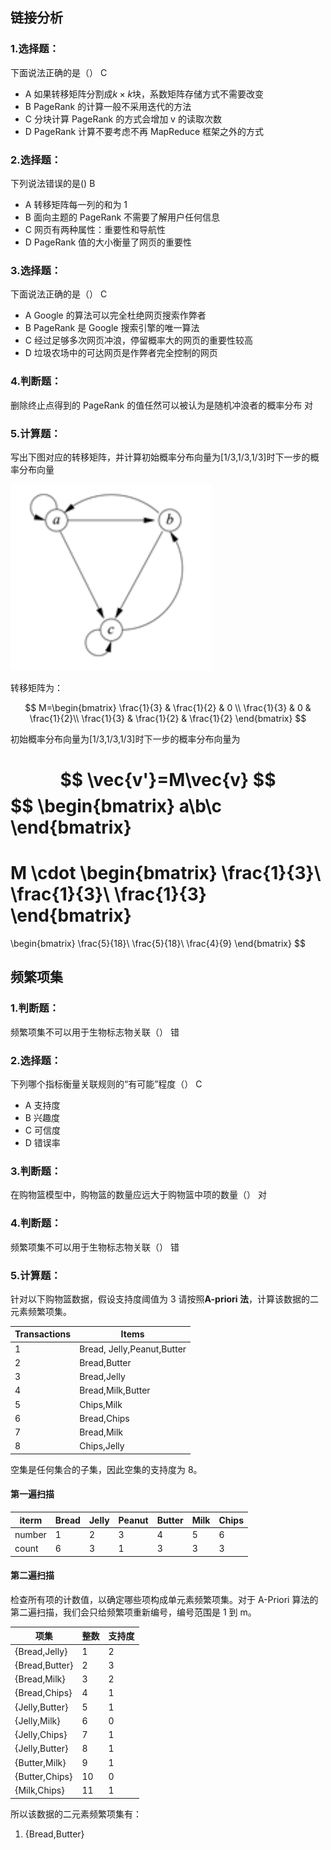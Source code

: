 ## 链接分析

### 1.选择题：

下面说法正确的是（）
C

- A 如果转移矩阵分割成$k\times k$块，系数矩阵存储方式不需要改变
- B PageRank 的计算一般不采用迭代的方法
- C 分块计算 PageRank 的方式会增加 v 的读取次数
- D PageRank 计算不要考虑不再 MapReduce 框架之外的方式

### 2.选择题：

下列说法错误的是()
B

- A 转移矩阵每一列的和为 1
- B 面向主题的 PageRank 不需要了解用户任何信息
- C 网页有两种属性：重要性和导航性
- D PageRank 值的大小衡量了网页的重要性

### 3.选择题：

下面说法正确的是（）
C

- A Google 的算法可以完全杜绝网页搜索作弊者
- B PageRank 是 Google 搜索引擎的唯一算法
- C 经过足够多次网页冲浪，停留概率大的网页的重要性较高
- D 垃圾农场中的可达网页是作弊者完全控制的网页

### 4.判断题：

删除终止点得到的 PageRank 的值任然可以被认为是随机冲浪者的概率分布
对

### 5.计算题：

写出下图对应的转移矩阵，并计算初始概率分布向量为[1/3,1/3,1/3]时下一步的概率分布向量

![](../pics/1.png)

转移矩阵为：

$$
M=\begin{bmatrix}
   \frac{1}{3} & \frac{1}{2} & 0 \\
   \frac{1}{3} & 0           & \frac{1}{2}\\
   \frac{1}{3} & \frac{1}{2} & \frac{1}{2}
\end{bmatrix}
$$

初始概率分布向量为[1/3,1/3,1/3]时下一步的概率分布向量为

$$
\vec{v'}=M\vec{v}
$$
$$
\begin{bmatrix}
a\\b\\c
\end{bmatrix}
=
M
\cdot
\begin{bmatrix}
\frac{1}{3}\\
\frac{1}{3}\\
\frac{1}{3}
\end{bmatrix}
=
\begin{bmatrix}
\frac{5}{18}\\
\frac{5}{18}\\
\frac{4}{9}
\end{bmatrix}
$$

## 频繁项集

### 1.判断题：

频繁项集不可以用于生物标志物关联（）
错

### 2.选择题：

下列哪个指标衡量关联规则的“有可能”程度（）
C

- A 支持度
- B 兴趣度
- C 可信度
- D 错误率

### 3.判断题：

在购物篮模型中，购物篮的数量应远大于购物篮中项的数量（）
对

### 4.判断题：

频繁项集不可以用于生物标志物关联（）
错

### 5.计算题：

针对以下购物篮数据，假设支持度阈值为 3
请按照**A-priori 法**，计算该数据的二元素频繁项集。

| Transactions | Items                      |
| ------------ | -------------------------- |
| 1            | Bread, Jelly,Peanut,Butter |
| 2            | Bread,Butter               |
| 3            | Bread,Jelly                |
| 4            | Bread,Milk,Butter          |
| 5            | Chips,Milk                 |
| 6            | Bread,Chips                |
| 7            | Bread,Milk                 |
| 8            | Chips,Jelly                |

空集是任何集合的子集，因此空集的支持度为 8。

#### 第一遍扫描

| iterm  | Bread | Jelly | Peanut | Butter | Milk | Chips |
| ------ | ----- | ----- | ------ | ------ | ---- | ----- |
| number | 1     | 2     | 3      | 4      | 5    | 6     |
| count  | 6     | 3     | 1      | 3      | 3    | 3     |

#### 第二遍扫描

检查所有项的计数值，以确定哪些项构成单元素频繁项集。对于 A-Priori 算法的第二遍扫描，我们会只给频繁项重新编号，编号范围是 1 到 m。

| 项集           | 整数 | 支持度 |
| -------------- | ---- | ------ |
| {Bread,Jelly}  | 1    | 2      |
| {Bread,Butter} | 2    | 3      |
| {Bread,Milk}   | 3    | 2      |
| {Bread,Chips}  | 4    | 1      |
| {Jelly,Butter} | 5    | 1      |
| {Jelly,Milk}   | 6    | 0      |
| {Jelly,Chips}  | 7    | 1      |
| {Jelly,Butter} | 8    | 1      |
| {Butter,Milk}  | 9    | 1      |
| {Butter,Chips} | 10   | 0      |
| {Milk,Chips}   | 11   | 1      |

所以该数据的二元素频繁项集有：

1. {Bread,Butter}
